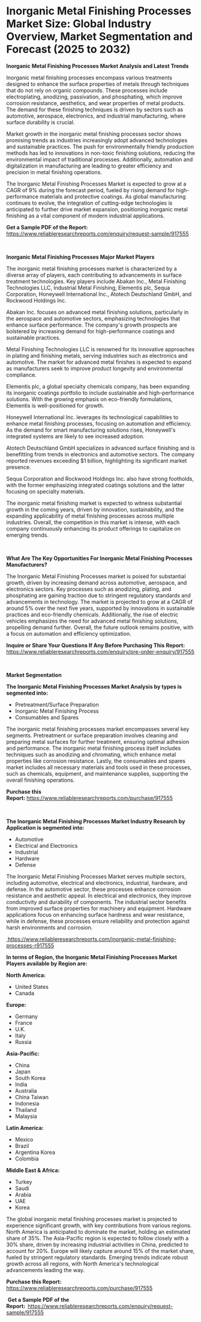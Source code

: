 <p><h1>Inorganic Metal Finishing Processes Market Size: Global Industry Overview, Market Segmentation and Forecast (2025 to 2032)</h1></p><p><strong>Inorganic Metal Finishing Processes Market Analysis and Latest Trends</strong></p>
<p><p>Inorganic metal finishing processes encompass various treatments designed to enhance the surface properties of metals through techniques that do not rely on organic compounds. These processes include electroplating, anodizing, passivation, and phosphating, which improve corrosion resistance, aesthetics, and wear properties of metal products. The demand for these finishing techniques is driven by sectors such as automotive, aerospace, electronics, and industrial manufacturing, where surface durability is crucial.</p><p>Market growth in the inorganic metal finishing processes sector shows promising trends as industries increasingly adopt advanced technologies and sustainable practices. The push for environmentally friendly production methods has led to innovations in non-toxic finishing solutions, reducing the environmental impact of traditional processes. Additionally, automation and digitalization in manufacturing are leading to greater efficiency and precision in metal finishing operations. </p><p>The Inorganic Metal Finishing Processes Market is expected to grow at a CAGR of 9% during the forecast period, fueled by rising demand for high-performance materials and protective coatings. As global manufacturing continues to evolve, the integration of cutting-edge technologies is anticipated to further drive market expansion, positioning inorganic metal finishing as a vital component of modern industrial applications.</p></p>
<p><strong>Get a Sample PDF of the Report:&nbsp;</strong> <a href="https://www.reliableresearchreports.com/enquiry/request-sample/917555?utm_campaign=2290&utm_medium=2&utm_source=Github&utm_content=ia&utm_term=18042025&utm_id=inorganic-metal-finishing-processes">https://www.reliableresearchreports.com/enquiry/request-sample/917555</a></p>
<p>&nbsp;</p>
<p><strong>Inorganic Metal Finishing Processes Major Market Players</strong></p>
<p><p>The inorganic metal finishing processes market is characterized by a diverse array of players, each contributing to advancements in surface treatment technologies. Key players include Abakan Inc., Metal Finishing Technologies LLC, Industrial Metal Finishing, Elementis plc, Sequa Corporation, Honeywell International Inc., Atotech Deutschland GmbH, and Rockwood Holdings Inc.</p><p>Abakan Inc. focuses on advanced metal finishing solutions, particularly in the aerospace and automotive sectors, emphasizing technologies that enhance surface performance. The company's growth prospects are bolstered by increasing demand for high-performance coatings and sustainable practices.</p><p>Metal Finishing Technologies LLC is renowned for its innovative approaches in plating and finishing metals, serving industries such as electronics and automotive. The market for advanced metal finishes is expected to expand as manufacturers seek to improve product longevity and environmental compliance.</p><p>Elementis plc, a global specialty chemicals company, has been expanding its inorganic coatings portfolio to include sustainable and high-performance solutions. With the growing emphasis on eco-friendly formulations, Elementis is well-positioned for growth.</p><p>Honeywell International Inc. leverages its technological capabilities to enhance metal finishing processes, focusing on automation and efficiency. As the demand for smart manufacturing solutions rises, Honeywell's integrated systems are likely to see increased adoption.</p><p>Atotech Deutschland GmbH specializes in advanced surface finishing and is benefitting from trends in electronics and automotive sectors. The company reported revenues exceeding $1 billion, highlighting its significant market presence.</p><p>Sequa Corporation and Rockwood Holdings Inc. also have strong footholds, with the former emphasizing integrated coatings solutions and the latter focusing on specialty materials.</p><p>The inorganic metal finishing market is expected to witness substantial growth in the coming years, driven by innovation, sustainability, and the expanding applicability of metal finishing processes across multiple industries. Overall, the competition in this market is intense, with each company continuously enhancing its product offerings to capitalize on emerging trends.</p></p>
<p>&nbsp;</p>
<p><strong>What Are The Key Opportunities For Inorganic Metal Finishing Processes Manufacturers?</strong></p>
<p><p>The Inorganic Metal Finishing Processes market is poised for substantial growth, driven by increasing demand across automotive, aerospace, and electronics sectors. Key processes such as anodizing, plating, and phosphating are gaining traction due to stringent regulatory standards and advancements in technology. The market is projected to grow at a CAGR of around 5% over the next five years, supported by innovations in sustainable practices and eco-friendly chemicals. Additionally, the rise of electric vehicles emphasizes the need for advanced metal finishing solutions, propelling demand further. Overall, the future outlook remains positive, with a focus on automation and efficiency optimization.</p></p>
<p><strong>Inquire or Share Your Questions If Any Before Purchasing This Report:</strong> <a href="https://www.reliableresearchreports.com/enquiry/pre-order-enquiry/917555?utm_campaign=2290&utm_medium=2&utm_source=Github&utm_content=ia&utm_term=18042025&utm_id=inorganic-metal-finishing-processes">https://www.reliableresearchreports.com/enquiry/pre-order-enquiry/917555</a></p>
<p>&nbsp;</p>
<p><strong>Market Segmentation</strong></p>
<p><strong>The Inorganic Metal Finishing Processes Market Analysis by types is segmented into:</strong></p>
<p><ul><li>Pretreatment/Surface Preparation</li><li>Inorganic Metal Finishing Process</li><li>Consumables and Spares</li></ul></p>
<p><p>The inorganic metal finishing processes market encompasses several key segments. Pretreatment or surface preparation involves cleaning and preparing metal surfaces for further treatment, ensuring optimal adhesion and performance. The inorganic metal finishing process itself includes techniques such as anodizing and chromating, which enhance metal properties like corrosion resistance. Lastly, the consumables and spares market includes all necessary materials and tools used in these processes, such as chemicals, equipment, and maintenance supplies, supporting the overall finishing operations.</p></p>
<p><strong>Purchase this Report:&nbsp;</strong><a href="https://www.reliableresearchreports.com/purchase/917555?utm_campaign=2290&utm_medium=2&utm_source=Github&utm_content=ia&utm_term=18042025&utm_id=inorganic-metal-finishing-processes">https://www.reliableresearchreports.com/purchase/917555</a></p>
<p>&nbsp;</p>
<p><strong>The Inorganic Metal Finishing Processes Market Industry Research by Application is segmented into:</strong></p>
<p><ul><li>Automotive</li><li>Electrical and Electronics</li><li>Industrial</li><li>Hardware</li><li>Defense</li></ul></p>
<p><p>The Inorganic Metal Finishing Processes Market serves multiple sectors, including automotive, electrical and electronics, industrial, hardware, and defense. In the automotive sector, these processes enhance corrosion resistance and aesthetic appeal. In electrical and electronics, they improve conductivity and durability of components. The industrial sector benefits from improved surface properties for machinery and equipment. Hardware applications focus on enhancing surface hardness and wear resistance, while in defense, these processes ensure reliability and protection against harsh environments and corrosion.</p></p>
<p><a href="https://www.reliableresearchreports.com/inorganic-metal-finishing-processes-r917555?utm_campaign=2290&utm_medium=2&utm_source=Github&utm_content=ia&utm_term=18042025&utm_id=inorganic-metal-finishing-processes">&nbsp;https://www.reliableresearchreports.com/inorganic-metal-finishing-processes-r917555</a></p>
<p><strong>In terms of Region, the Inorganic Metal Finishing Processes Market Players available by Region are:</strong></p>
<p>
    <p> <strong> North America: </strong>
        <ul>
            <li>United States</li>
            <li>Canada</li>
        </ul>
        </p> 
    <p> <strong> Europe: </strong>
        <ul>
            <li>Germany</li>
            <li>France</li>
            <li>U.K.</li>
            <li>Italy</li>
            <li>Russia</li>
        </ul>
        </p> 
    <p> <strong> Asia-Pacific: </strong>
        <ul>
            <li>China</li>
            <li>Japan</li>
            <li>South Korea</li>
            <li>India</li>
            <li>Australia</li>
            <li>China Taiwan</li>
            <li>Indonesia</li>
            <li>Thailand</li>
            <li>Malaysia</li>
        </ul>
        </p> 
    <p> <strong> Latin America: </strong>
        <ul>
            <li>Mexico</li>
            <li>Brazil</li>
            <li>Argentina Korea</li>
            <li>Colombia</li>
        </ul>
        </p> 
    <p> <strong> Middle East & Africa: </strong>
        <ul>
            <li>Turkey</li>
            <li>Saudi</li>
            <li>Arabia</li>
            <li>UAE</li>
            <li>Korea</li>
        </ul>
    </p>
    </p>
<p><p>The global inorganic metal finishing processes market is projected to experience significant growth, with key contributions from various regions. North America is anticipated to dominate the market, holding an estimated share of 35%. The Asia-Pacific region is expected to follow closely with a 30% share, driven by increasing industrial activities in China, predicted to account for 20%. Europe will likely capture around 15% of the market share, fueled by stringent regulatory standards. Emerging trends indicate robust growth across all regions, with North America's technological advancements leading the way.</p></p>
<p><strong>Purchase this Report: </strong><a href="https://www.reliableresearchreports.com/purchase/917555?utm_campaign=2290&utm_medium=2&utm_source=Github&utm_content=ia&utm_term=18042025&utm_id=inorganic-metal-finishing-processes">https://www.reliableresearchreports.com/purchase/917555</a></p>
<p>&nbsp;<strong>Get a Sample PDF of the Report:&nbsp;&nbsp;</strong><a href="https://www.reliableresearchreports.com/enquiry/request-sample/917555?utm_campaign=2290&utm_medium=2&utm_source=Github&utm_content=ia&utm_term=18042025&utm_id=inorganic-metal-finishing-processes">https://www.reliableresearchreports.com/enquiry/request-sample/917555</a></p>
<p><strong></strong></p>
<p><p></p><p></p><p></p></p>